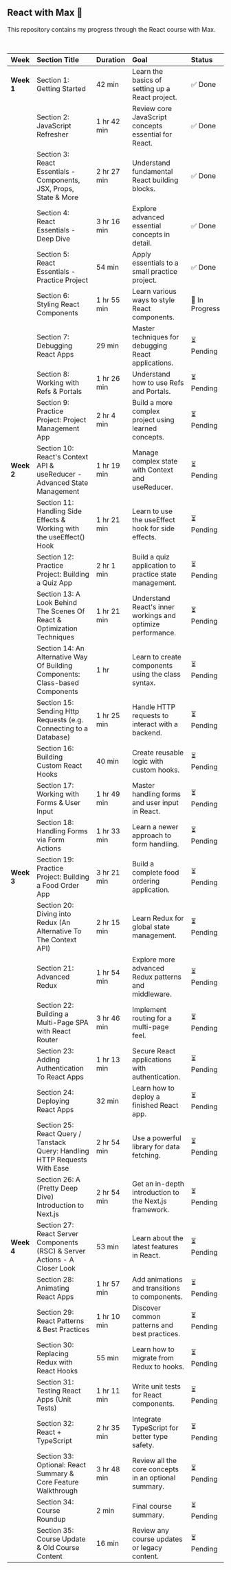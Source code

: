 ## React with Max 🚀

This repository contains my progress through the React course with Max.

<br>

| Week       | Section Title                                                                 | Duration    | Goal                                                        | Status         |
| :--------- | :---------------------------------------------------------------------------- | :---------- | :---------------------------------------------------------- | :------------- |
| **Week 1** | Section 1: Getting Started                                                    | 42 min      | Learn the basics of setting up a React project.             | ✅ Done        |
|            | Section 2: JavaScript Refresher                                               | 1 hr 42 min | Review core JavaScript concepts essential for React.        | ✅ Done        |
|            | Section 3: React Essentials - Components, JSX, Props, State & More            | 2 hr 27 min | Understand fundamental React building blocks.               | ✅ Done        |
|            | Section 4: React Essentials - Deep Dive                                       | 3 hr 16 min | Explore advanced essential concepts in detail.              | ✅ Done        |
|            | Section 5: React Essentials - Practice Project                                | 54 min      | Apply essentials to a small practice project.               | ✅ Done        |
|            | Section 6: Styling React Components                                           | 1 hr 55 min | Learn various ways to style React components.               | 🔄 In Progress |
|            | Section 7: Debugging React Apps                                               | 29 min      | Master techniques for debugging React applications.         | ⏳ Pending     |
|            | Section 8: Working with Refs & Portals                                        | 1 hr 26 min | Understand how to use Refs and Portals.                     | ⏳ Pending     |
|            | Section 9: Practice Project: Project Management App                           | 2 hr 4 min  | Build a more complex project using learned concepts.        | ⏳ Pending     |
| **Week 2** | Section 10: React's Context API & useReducer - Advanced State Management      | 1 hr 19 min | Manage complex state with Context and useReducer.           | ⏳ Pending     |
|            | Section 11: Handling Side Effects & Working with the useEffect() Hook         | 1 hr 21 min | Learn to use the useEffect hook for side effects.           | ⏳ Pending     |
|            | Section 12: Practice Project: Building a Quiz App                             | 2 hr 1 min  | Build a quiz application to practice state management.      | ⏳ Pending     |
|            | Section 13: A Look Behind The Scenes Of React & Optimization Techniques       | 1 hr 21 min | Understand React's inner workings and optimize performance. | ⏳ Pending     |
|            | Section 14: An Alternative Way Of Building Components: Class-based Components | 1 hr        | Learn to create components using the class syntax.          | ⏳ Pending     |
|            | Section 15: Sending Http Requests (e.g. Connecting to a Database)             | 1 hr 25 min | Handle HTTP requests to interact with a backend.            | ⏳ Pending     |
|            | Section 16: Building Custom React Hooks                                       | 40 min      | Create reusable logic with custom hooks.                    | ⏳ Pending     |
|            | Section 17: Working with Forms & User Input                                   | 1 hr 49 min | Master handling forms and user input in React.              | ⏳ Pending     |
|            | Section 18: Handling Forms via Form Actions                                   | 1 hr 33 min | Learn a newer approach to form handling.                    | ⏳ Pending     |
| **Week 3** | Section 19: Practice Project: Building a Food Order App                       | 3 hr 21 min | Build a complete food ordering application.                 | ⏳ Pending     |
|            | Section 20: Diving into Redux (An Alternative To The Context API)             | 2 hr 15 min | Learn Redux for global state management.                    | ⏳ Pending     |
|            | Section 21: Advanced Redux                                                    | 1 hr 54 min | Explore more advanced Redux patterns and middleware.        | ⏳ Pending     |
|            | Section 22: Building a Multi-Page SPA with React Router                       | 3 hr 46 min | Implement routing for a multi-page feel.                    | ⏳ Pending     |
|            | Section 23: Adding Authentication To React Apps                               | 1 hr 13 min | Secure React applications with authentication.              | ⏳ Pending     |
|            | Section 24: Deploying React Apps                                              | 32 min      | Learn how to deploy a finished React app.                   | ⏳ Pending     |
|            | Section 25: React Query / Tanstack Query: Handling HTTP Requests With Ease    | 2 hr 54 min | Use a powerful library for data fetching.                   | ⏳ Pending     |
|            | Section 26: A (Pretty Deep Dive) Introduction to Next.js                      | 2 hr 54 min | Get an in-depth introduction to the Next.js framework.      | ⏳ Pending     |
| **Week 4** | Section 27: React Server Components (RSC) & Server Actions - A Closer Look    | 53 min      | Learn about the latest features in React.                   | ⏳ Pending     |
|            | Section 28: Animating React Apps                                              | 1 hr 57 min | Add animations and transitions to components.               | ⏳ Pending     |
|            | Section 29: React Patterns & Best Practices                                   | 1 hr 10 min | Discover common patterns and best practices.                | ⏳ Pending     |
|            | Section 30: Replacing Redux with React Hooks                                  | 55 min      | Learn how to migrate from Redux to hooks.                   | ⏳ Pending     |
|            | Section 31: Testing React Apps (Unit Tests)                                   | 1 hr 11 min | Write unit tests for React components.                      | ⏳ Pending     |
|            | Section 32: React + TypeScript                                                | 2 hr 35 min | Integrate TypeScript for better type safety.                | ⏳ Pending     |
|            | Section 33: Optional: React Summary & Core Feature Walkthrough                | 3 hr 48 min | Review all the core concepts in an optional summary.        | ⏳ Pending     |
|            | Section 34: Course Roundup                                                    | 2 min       | Final course summary.                                       | ⏳ Pending     |
|            | Section 35: Course Update & Old Course Content                                | 16 min      | Review any course updates or legacy content.                | ⏳ Pending     |
